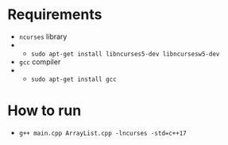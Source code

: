 # Requirements
- `ncurses` library
- - `sudo apt-get install libncurses5-dev libncursesw5-dev`
- `gcc` compiler
- - `sudo apt-get install gcc`

# How to run
- `g++ main.cpp ArrayList.cpp -lncurses -std=c++17`